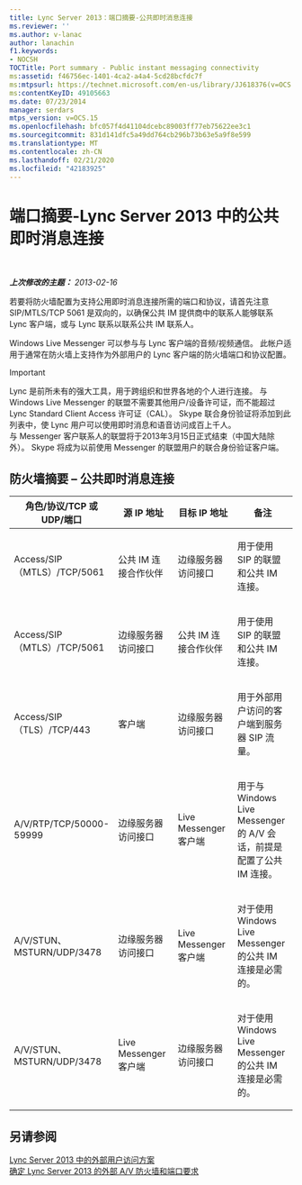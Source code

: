 ```yaml
---
title: Lync Server 2013：端口摘要-公共即时消息连接
ms.reviewer: ''
ms.author: v-lanac
author: lanachin
f1.keywords:
- NOCSH
TOCTitle: Port summary - Public instant messaging connectivity
ms:assetid: f46756ec-1401-4ca2-a4a4-5cd28bcfdc7f
ms:mtpsurl: https://technet.microsoft.com/en-us/library/JJ618376(v=OCS.15)
ms:contentKeyID: 49105663
ms.date: 07/23/2014
manager: serdars
mtps_version: v=OCS.15
ms.openlocfilehash: bfc057f4d41104dcebc89003ff77eb75622ee3c1
ms.sourcegitcommit: 831d141dfc5a49dd764cb296b73b63e5a9f8e599
ms.translationtype: MT
ms.contentlocale: zh-CN
ms.lasthandoff: 02/21/2020
ms.locfileid: "42183925"
---
```

<div data-xmlns="http://www.w3.org/1999/xhtml">

<div class="topic" data-xmlns="http://www.w3.org/1999/xhtml" data-msxsl="urn:schemas-microsoft-com:xslt" data-cs="https://msdn.microsoft.com/">

<div data-asp="https://msdn2.microsoft.com/asp">

# <a name="port-summary---public-instant-messaging-connectivity-in-lync-server-2013"></a>端口摘要-Lync Server 2013 中的公共即时消息连接

</div>

<div id="mainSection">

<div id="mainBody">

<span> </span>

_**上次修改的主题：** 2013-02-16_

若要将防火墙配置为支持公用即时消息连接所需的端口和协议，请首先注意 SIP/MTLS/TCP 5061 是双向的，以确保公共 IM 提供商中的联系人能够联系 Lync 客户端，或与 Lync 联系以联系公共 IM 联系人。

Windows Live Messenger 可以参与与 Lync 客户端的音频/视频通信。 此帐户适用于通常在防火墙上支持作为外部用户的 Lync 客户端的防火墙端口和协议配置。

<div>


> [!IMPORTANT]  
> Lync 是前所未有的强大工具，用于跨组织和世界各地的个人进行连接。 与 Windows Live Messenger 的联盟不需要其他用户/设备许可证，而不能超过 Lync Standard Client Access 许可证（CAL）。 Skype 联合身份验证将添加到此列表中，使 Lync 用户可以使用即时消息和语音访问成百上千人。<BR>与 Messenger 客户联系人的联盟将于2013年3月15日正式结束（中国大陆除外）。 Skype 将成为以前使用 Messenger 的联盟用户的联合身份验证客户端。



</div>

<div>

## <a name="firewall-summary--public-instant-messaging-connectivity"></a>防火墙摘要 – 公共即时消息连接


<table>
<colgroup>
<col style="width: 25%" />
<col style="width: 25%" />
<col style="width: 25%" />
<col style="width: 25%" />
</colgroup>
<thead>
<tr class="header">
<th>角色/协议/TCP 或 UDP/端口</th>
<th>源 IP 地址</th>
<th>目标 IP 地址</th>
<th>备注</th>
</tr>
</thead>
<tbody>
<tr class="odd">
<td><p>Access/SIP （MTLS）/TCP/5061</p></td>
<td><p>公共 IM 连接合作伙伴</p></td>
<td><p>边缘服务器访问接口</p></td>
<td><p>用于使用 SIP 的联盟和公共 IM 连接。</p></td>
</tr>
<tr class="even">
<td><p>Access/SIP （MTLS）/TCP/5061</p></td>
<td><p>边缘服务器访问接口</p></td>
<td><p>公共 IM 连接合作伙伴</p></td>
<td><p>用于使用 SIP 的联盟和公共 IM 连接。</p></td>
</tr>
<tr class="odd">
<td><p>Access/SIP （TLS）/TCP/443</p></td>
<td><p>客户端</p></td>
<td><p>边缘服务器访问接口</p></td>
<td><p>用于外部用户访问的客户端到服务器 SIP 流量。</p></td>
</tr>
<tr class="even">
<td><p>A/V/RTP/TCP/50000-59999</p></td>
<td><p>边缘服务器访问接口</p></td>
<td><p>Live Messenger 客户端</p></td>
<td><p>用于与 Windows Live Messenger 的 A/V 会话，前提是配置了公共 IM 连接。</p></td>
</tr>
<tr class="odd">
<td><p>A/V/STUN、MSTURN/UDP/3478</p></td>
<td><p>边缘服务器访问接口</p></td>
<td><p>Live Messenger 客户端</p></td>
<td><p>对于使用 Windows Live Messenger 的公共 IM 连接是必需的。</p></td>
</tr>
<tr class="even">
<td><p>A/V/STUN、MSTURN/UDP/3478</p></td>
<td><p>Live Messenger 客户端</p></td>
<td><p>边缘服务器访问接口</p></td>
<td><p>对于使用 Windows Live Messenger 的公共 IM 连接是必需的。</p></td>
</tr>
</tbody>
</table>


</div>

<div>

## <a name="see-also"></a>另请参阅


[Lync Server 2013 中的外部用户访问方案](lync-server-2013-scenarios-for-external-user-access.md)  
[确定 Lync Server 2013 的外部 A/V 防火墙和端口要求](lync-server-2013-determine-external-a-v-firewall-and-port-requirements.md)  
  

</div>

</div>

<span> </span>

</div>

</div>

</div>

